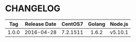 # CHANGELOG

| Tag | Release Date | CentOS7 | Golang | Node.js |
|:-:|:-:|:-:|:-:|:-:|
|1.0.0|2016-04-28|7.2.1511|1.6.2|v5.10.1|
